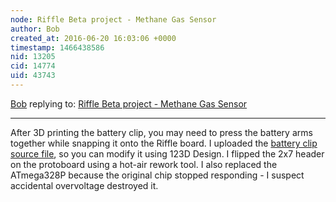 ```yaml
---
node: Riffle Beta project - Methane Gas Sensor
author: Bob
created_at: 2016-06-20 16:03:06 +0000
timestamp: 1466438586
nid: 13205
cid: 14774
uid: 43743
---
```




[Bob](../profile/Bob) replying to: [Riffle Beta project - Methane Gas Sensor](../notes/Bob/06-17-2016/riffle-beta-project-methane-gas-sensor)

----
After 3D printing the battery clip, you may need to press the battery arms together while snapping it onto the Riffle board. I uploaded the [battery clip source file](https://github.com/BobStevens/riffle/blob/master/RiffleBattery.123dx), so you can modify it using 123D Design.
I flipped the 2x7 header on the protoboard using a hot-air rework tool. I also replaced the ATmega328P because the original chip stopped responding - I suspect accidental overvoltage destroyed it.